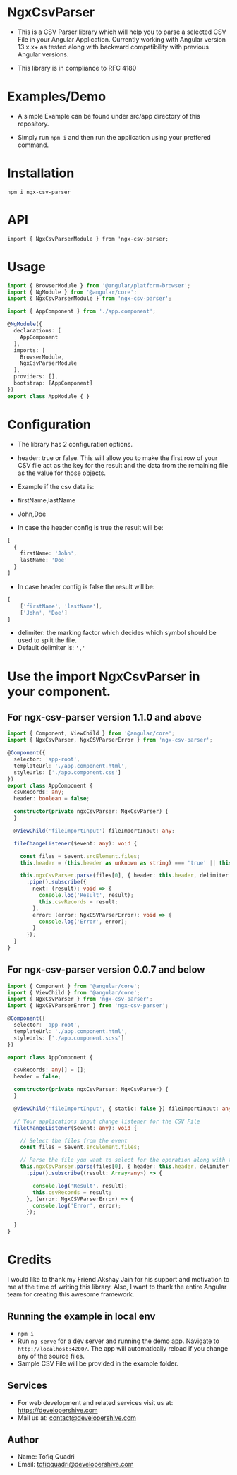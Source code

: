 # NgxCsvParser

* This is a CSV Parser library which will help you to parse a selected CSV File in your Angular Application. Currently working with Angular version 13.x.x+ as tested along with backward compatibility with previous Angular versions.

* This library is in compliance to RFC 4180

# Examples/Demo

* A simple Example can be found under src/app directory of this repository.

* Simply run `npm i` and then run the application using your preffered command.

# Installation
`npm i ngx-csv-parser`

# API
`import { NgxCsvParserModule } from 'ngx-csv-parser;`

# Usage

```typescript
import { BrowserModule } from '@angular/platform-browser';
import { NgModule } from '@angular/core';
import { NgxCsvParserModule } from 'ngx-csv-parser';

import { AppComponent } from './app.component';

@NgModule({
  declarations: [
    AppComponent
  ],
  imports: [
    BrowserModule,
    NgxCsvParserModule
  ],
  providers: [],
  bootstrap: [AppComponent]
})
export class AppModule { }
```

# Configuration

* The library has 2 configuration options.

* header: true or false. This will allow you to make the first row of your CSV file act as the key for the result and the data from the remaining file as the value for those objects.

* Example if the csv data is:

* firstName,lastName
* John,Doe

* In case the header config is true the result will be:

```typescript
[
  {
    firstName: 'John',
    lastName: 'Doe'
  }
]
```
* In case header config is false the result will be:
```typescript
[
    ['firstName', 'lastName'],
    ['John', 'Doe']
]
```

* delimiter: the marking factor which decides which symbol should be used to split the file.
* Default delimiter is: `','`

# Use the import NgxCsvParser in your component.

## For ngx-csv-parser version 1.1.0 and above

```typescript
import { Component, ViewChild } from '@angular/core';
import { NgxCsvParser, NgxCSVParserError } from 'ngx-csv-parser';

@Component({
  selector: 'app-root',
  templateUrl: './app.component.html',
  styleUrls: ['./app.component.css']
})
export class AppComponent {
  csvRecords: any;
  header: boolean = false;

  constructor(private ngxCsvParser: NgxCsvParser) {
  }

  @ViewChild('fileImportInput') fileImportInput: any;

  fileChangeListener($event: any): void {

    const files = $event.srcElement.files;
    this.header = (this.header as unknown as string) === 'true' || this.header === true;

    this.ngxCsvParser.parse(files[0], { header: this.header, delimiter: ',' })
      .pipe().subscribe({
        next: (result): void => {
          console.log('Result', result);
          this.csvRecords = result;
        },
        error: (error: NgxCSVParserError): void => {
          console.log('Error', error);
        }
      });
  }
}
```

## For ngx-csv-parser version 0.0.7 and below

```typescript
import { Component } from '@angular/core';
import { ViewChild } from '@angular/core';
import { NgxCsvParser } from 'ngx-csv-parser';
import { NgxCSVParserError } from 'ngx-csv-parser';

@Component({
  selector: 'app-root',
  templateUrl: './app.component.html',
  styleUrls: ['./app.component.scss']
})

export class AppComponent {

  csvRecords: any[] = [];
  header = false;

  constructor(private ngxCsvParser: NgxCsvParser) {
  }

  @ViewChild('fileImportInput', { static: false }) fileImportInput: any;

  // Your applications input change listener for the CSV File
  fileChangeListener($event: any): void {

    // Select the files from the event
    const files = $event.srcElement.files;

    // Parse the file you want to select for the operation along with the configuration
    this.ngxCsvParser.parse(files[0], { header: this.header, delimiter: ',' })
      .pipe().subscribe((result: Array<any>) => {

        console.log('Result', result);
        this.csvRecords = result;
      }, (error: NgxCSVParserError) => {
        console.log('Error', error);
      });

  }
}
```
# Credits

I would like to thank my Friend Akshay Jain for his support and motivation to me at the time of writing this library. Also, I want to thank the entire Angular team for creating this awesome framework.

## Running the example in local env

* `npm i`
* Run `ng serve` for a dev server and running the demo app. Navigate to `http://localhost:4200/`. The app will automatically reload if you change any of the source files.
* Sample CSV File will be provided in the example folder.

## Services

* For web development and related services visit us at: https://developershive.com
* Mail us at: contact@developershive.com

## Author

* Name: Tofiq Quadri
* Email: tofiqquadri@developershive.com